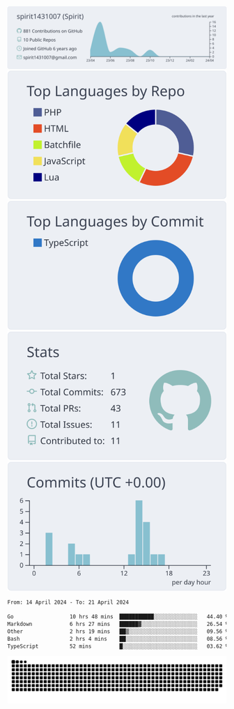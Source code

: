 [![](https://raw.githubusercontent.com/spirit1431007/spirit1431007/master/profile-summary-card-output/nord_bright/0-profile-details.svg)](https://git.io/spiritx)
[![](https://raw.githubusercontent.com/spirit1431007/spirit1431007/master/profile-summary-card-output/nord_bright/1-repos-per-language.svg)](https://git.io/spiritx) [![](https://raw.githubusercontent.com/spirit1431007/spirit1431007/master/profile-summary-card-output/nord_bright/2-most-commit-language.svg)](https://git.io/spiritx)
[![](https://raw.githubusercontent.com/spirit1431007/spirit1431007/master/profile-summary-card-output/nord_bright/3-stats.svg)](https://git.io/spiritx) [![](https://raw.githubusercontent.com/spirit1431007/spirit1431007/master/profile-summary-card-output/nord_bright/4-productive-time.svg)](https://git.io/spiritx)

<!--START_SECTION:waka-->

```txt
From: 14 April 2024 - To: 21 April 2024

Go                  10 hrs 48 mins  ███████████░░░░░░░░░░░░░░   44.40 %
Markdown            6 hrs 27 mins   ██████▓░░░░░░░░░░░░░░░░░░   26.54 %
Other               2 hrs 19 mins   ██▒░░░░░░░░░░░░░░░░░░░░░░   09.56 %
Bash                2 hrs 4 mins    ██░░░░░░░░░░░░░░░░░░░░░░░   08.56 %
TypeScript          52 mins         █░░░░░░░░░░░░░░░░░░░░░░░░   03.62 %
```

<!--END_SECTION:waka-->

![contribution](https://github.com/spirit1431007/spirit1431007/blob/output/github-contribution-grid-snake.svg)
